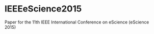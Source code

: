 IEEEeScience2015
================

Paper for the 11th IEEE International Conference on eScience (eScience 2015)
